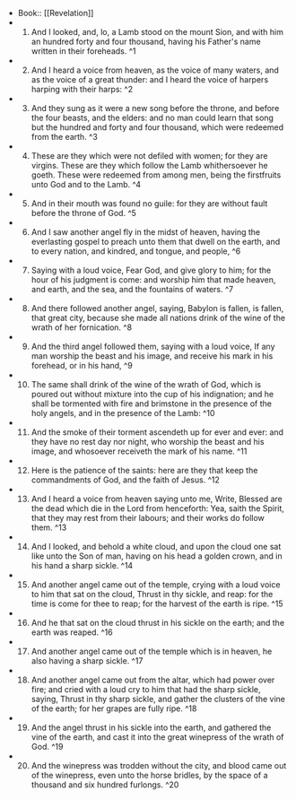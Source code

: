 - Book:: [[Revelation]]
- 1. And I looked, and, lo, a Lamb stood on the mount Sion, and with him an hundred forty and four thousand, having his Father's name written in their foreheads. ^1
- 2. And I heard a voice from heaven, as the voice of many waters, and as the voice of a great thunder: and I heard the voice of harpers harping with their harps: ^2
- 3. And they sung as it were a new song before the throne, and before the four beasts, and the elders: and no man could learn that song but the hundred and forty and four thousand, which were redeemed from the earth. ^3
- 4. These are they which were not defiled with women; for they are virgins. These are they which follow the Lamb whithersoever he goeth. These were redeemed from among men, being the firstfruits unto God and to the Lamb. ^4
- 5. And in their mouth was found no guile: for they are without fault before the throne of God. ^5
- 6. And I saw another angel fly in the midst of heaven, having the everlasting gospel to preach unto them that dwell on the earth, and to every nation, and kindred, and tongue, and people, ^6
- 7. Saying with a loud voice, Fear God, and give glory to him; for the hour of his judgment is come: and worship him that made heaven, and earth, and the sea, and the fountains of waters. ^7
- 8. And there followed another angel, saying, Babylon is fallen, is fallen, that great city, because she made all nations drink of the wine of the wrath of her fornication. ^8
- 9. And the third angel followed them, saying with a loud voice, If any man worship the beast and his image, and receive his mark in his forehead, or in his hand, ^9
- 10. The same shall drink of the wine of the wrath of God, which is poured out without mixture into the cup of his indignation; and he shall be tormented with fire and brimstone in the presence of the holy angels, and in the presence of the Lamb: ^10
- 11. And the smoke of their torment ascendeth up for ever and ever: and they have no rest day nor night, who worship the beast and his image, and whosoever receiveth the mark of his name. ^11
- 12. Here is the patience of the saints: here are they that keep the commandments of God, and the faith of Jesus. ^12
- 13. And I heard a voice from heaven saying unto me, Write, Blessed are the dead which die in the Lord from henceforth: Yea, saith the Spirit, that they may rest from their labours; and their works do follow them. ^13
- 14. And I looked, and behold a white cloud, and upon the cloud one sat like unto the Son of man, having on his head a golden crown, and in his hand a sharp sickle. ^14
- 15. And another angel came out of the temple, crying with a loud voice to him that sat on the cloud, Thrust in thy sickle, and reap: for the time is come for thee to reap; for the harvest of the earth is ripe. ^15
- 16. And he that sat on the cloud thrust in his sickle on the earth; and the earth was reaped. ^16
- 17. And another angel came out of the temple which is in heaven, he also having a sharp sickle. ^17
- 18. And another angel came out from the altar, which had power over fire; and cried with a loud cry to him that had the sharp sickle, saying, Thrust in thy sharp sickle, and gather the clusters of the vine of the earth; for her grapes are fully ripe. ^18
- 19. And the angel thrust in his sickle into the earth, and gathered the vine of the earth, and cast it into the great winepress of the wrath of God. ^19
- 20. And the winepress was trodden without the city, and blood came out of the winepress, even unto the horse bridles, by the space of a thousand and six hundred furlongs. ^20
